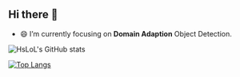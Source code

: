 ## Hi there 👋

<!--
**h751410234/h751410234** is a ✨ _special_ ✨ repository because its `README.md` (this file) appears on your GitHub profile.

Here are some ideas to get you started:

- 🔭 I’m currently working on ...
- 🌱 I’m currently learning ...
- 👯 I’m looking to collaborate on ...
- 🤔 I’m looking for help with ...
- 💬 Ask me about ...
- 📫 How to reach me: ...
- 😄 Pronouns: ...
- ⚡ Fun fact: ...
-->

- 😄 I’m currently focusing on **Domain Adaption** Object Detection.


![HsLoL's GitHub stats](https://github-readme-stats.vercel.app/api?username=h751410234&show_icons=true&theme=tokyonight)

[![Top Langs](https://github-readme-stats.vercel.app/api/top-langs/?username=h751410234&layout=compact)](https://github.com/h751410234/github-readme-stats)



